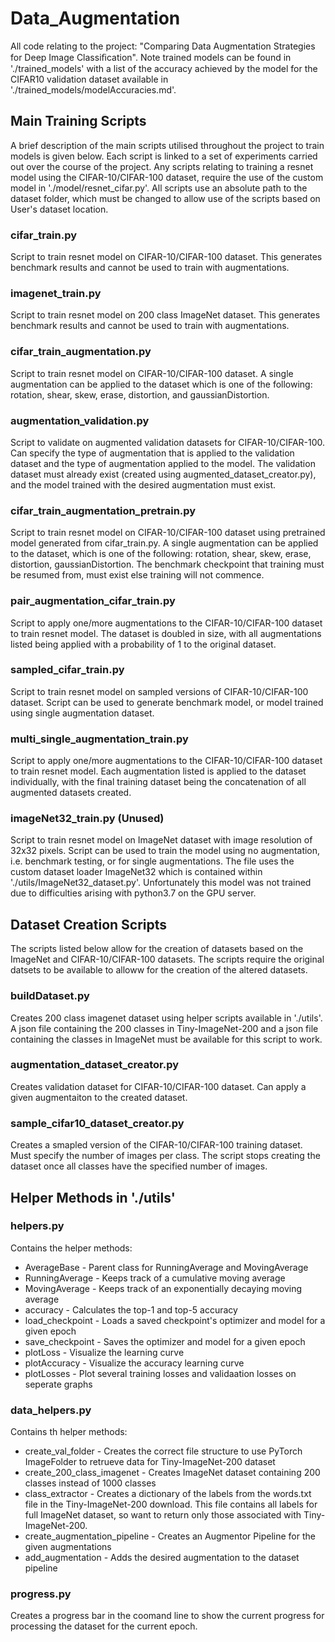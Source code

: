 # Data_Augmentation
All code relating to the project: "Comparing Data Augmentation Strategies for Deep Image Classiﬁcation".
Note trained models can be found in './trained_models' with a list of the accuracy achieved by the model for the CIFAR10 validation dataset available in './trained_models/modelAccuracies.md'.

## Main Training Scripts
A brief description of the main scripts utilised throughout the project to train models is given below. Each script is linked to a set of experiments carried out over the course of the project. Any scripts relating to training a resnet model using the CIFAR-10/CIFAR-100 dataset, require the use of the custom model in './model/resnet_cifar.py'. All scripts use an absolute path to the dataset folder, which must be changed to allow use of the scripts based on User's dataset location.
### cifar_train.py
Script to train resnet model on CIFAR-10/CIFAR-100 dataset. This generates benchmark results and cannot be used to train with augmentations.

### imagenet_train.py
Script to train resnet model on 200 class ImageNet dataset. This generates benchmark results and cannot be used to train with augmentations.

### cifar_train_augmentation.py
Script to train resnet model on CIFAR-10/CIFAR-100 dataset. A single augmentation can be applied to the dataset which is one of the following: rotation, shear, skew, erase, distortion, and gaussianDistortion. 

### augmentation_validation.py
Script to validate on augmented validation datasets for CIFAR-10/CIFAR-100. Can specify the type of augmentation that is applied to the validation dataset and the type of augmentation applied to the model. The validation dataset must already exist (created using augmented_dataset_creator.py), and the model trained with the desired augmentation must exist.

### cifar_train_augmentation_pretrain.py
Script to train resnet model on CIFAR-10/CIFAR-100 dataset using pretrained model generated from cifar_train.py. A single augmentation can be applied to the dataset, which is one of the following: rotation, shear, skew, erase, distortion, gaussianDistortion. The benchmark checkpoint that training must be resumed from, must exist else training will not commence.

### pair_augmentation_cifar_train.py
Script to apply one/more augmentations to the CIFAR-10/CIFAR-100 dataset to train resnet model. The dataset is doubled in size, with all augmentations listed being applied with a probability of 1 to the original dataset.

### sampled_cifar_train.py
Script to train resnet model on sampled versions of CIFAR-10/CIFAR-100 dataset. Script can be used to generate benchmark model, or model trained using single augmentation dataset.

### multi_single_augmentation_train.py
Script to apply one/more augmentations to the CIFAR-10/CIFAR-100 dataset to train resnet model. Each augmentation listed is applied to the dataset individually, with the final training dataset being the concatenation of all augmented datasets created.

### imageNet32_train.py (Unused)
Script to train resnet model on ImageNet dataset with image resolution of 32x32 pixels. Script can be used to train the model using no augmentation, i.e. benchmark testing, or for single augmentations. The file uses the custom dataset loader ImageNet32 which is contained within './utils/ImageNet32_dataset.py'. Unfortunately this model was not trained due to difficulties arising with python3.7 on the GPU server.

## Dataset Creation Scripts
The scripts listed below allow for the creation of datasets based on the ImageNet and CIFAR-10/CIFAR-100 datasets. The scripts require the original datsets to be available to alloww for the creation of the altered datasets.

### buildDataset.py
Creates 200 class imagenet dataset using helper scripts available in './utils'. A json file containing the 200 classes in Tiny-ImageNet-200 and a json file containing the classes in ImageNet must be available for this script to work. 

### augmentation_dataset_creator.py
Creates validation dataset for CIFAR-10/CIFAR-100 dataset. Can apply a given augmentaiton to the created dataset.

### sample_cifar10_dataset_creator.py
Creates a smapled version of the CIFAR-10/CIFAR-100 training dataset. Must specify the number of images per class. The script stops creating the dataset once all classes have the specified number of images.

## Helper Methods in './utils'
### helpers.py
Contains the helper methods:
* AverageBase - Parent class for RunningAverage and MovingAverage
* RunningAverage - Keeps track of a cumulative moving average
* MovingAverage - Keeps track of an exponentially decaying moving average
* accuracy - Calculates the top-1 and top-5 accuracy
* load_checkpoint - Loads a saved checkpoint's optimizer and model for a given epoch
* save_checkpoint - Saves the optimizer and model for a given epoch
* plotLoss - Visualize the learning curve
* plotAccuracy - Visualize the accuracy learning curve
* plotLosses - Plot several training losses and validaation losses on seperate graphs

### data_helpers.py
Contains th helper methods:
* create_val_folder - Creates the correct file structure to use PyTorch ImageFolder to retrueve data for Tiny-ImageNet-200 dataset
* create_200_class_imagenet - Creates ImageNet dataset containing 200 classes instead of 1000 classes
* class_extractor - Creates a dictionary of the labels from the words.txt file in the Tiny-ImageNet-200 download. This file contains all labels for full ImageNet dataset, so want to return only those associated with Tiny-ImageNet-200.
* create_augmentation_pipeline - Creates an Augmentor Pipeline for the given augmentations
* add_augmentation - Adds the desired augmentation to the dataset pipeline

### progress.py
Creates a progress bar in the coomand line to show the current progress for processing the dataset for the current epoch.
